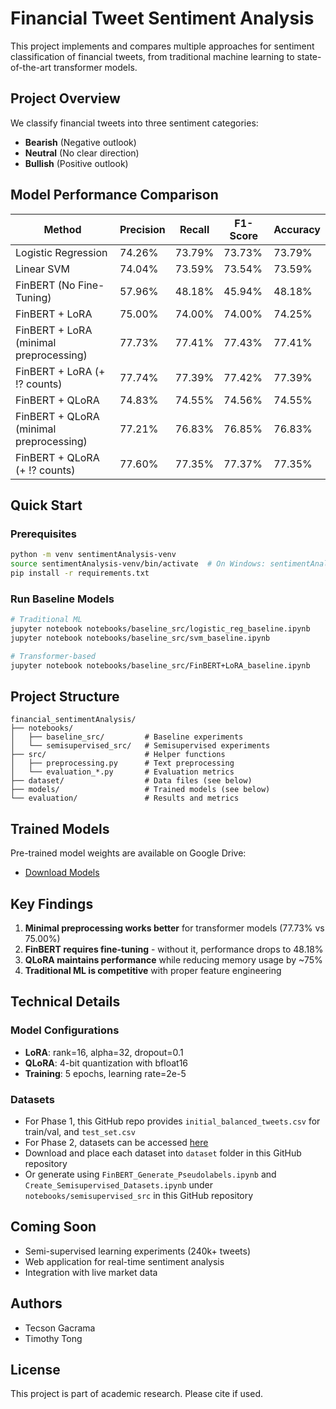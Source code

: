 # Financial Tweet Sentiment Analysis

This project implements and compares multiple approaches for sentiment classification of financial tweets, from traditional machine learning to state-of-the-art transformer models.

## Project Overview

We classify financial tweets into three sentiment categories:
- **Bearish** (Negative outlook)
- **Neutral** (No clear direction)
- **Bullish** (Positive outlook)

## Model Performance Comparison

| Method                                      | Precision | Recall  | F1-Score | Accuracy |
|--------------------------------------------|-----------|---------|----------|----------|
| Logistic Regression                        | 74.26%    | 73.79%  | 73.73%   | 73.79%   |
| Linear SVM                                 | 74.04%    | 73.59%  | 73.54%   | 73.59%   |
| FinBERT (No Fine-Tuning)                   | 57.96%    | 48.18%  | 45.94%   | 48.18%   |
| FinBERT + LoRA                             | 75.00%    | 74.00%  | 74.00%   | 74.25%   |
| FinBERT + LoRA (minimal preprocessing)     | 77.73%    | 77.41%  | 77.43%   | 77.41%   |
| FinBERT + LoRA (+ !? counts)               | 77.74%    | 77.39%  | 77.42%   | 77.39%   |
| FinBERT + QLoRA                            | 74.83%    | 74.55%  | 74.56%   | 74.55%   |
| FinBERT + QLoRA (minimal preprocessing)    | 77.21%    | 76.83%  | 76.85%   | 76.83%   |
| FinBERT + QLoRA (+ !? counts)              | 77.60%    | 77.35%  | 77.37%   | 77.35%   |

## Quick Start

### Prerequisites
```bash
python -m venv sentimentAnalysis-venv
source sentimentAnalysis-venv/bin/activate  # On Windows: sentimentAnalysis-venv\Scripts\activate
pip install -r requirements.txt
```

### Run Baseline Models
```bash
# Traditional ML
jupyter notebook notebooks/baseline_src/logistic_reg_baseline.ipynb
jupyter notebook notebooks/baseline_src/svm_baseline.ipynb

# Transformer-based
jupyter notebook notebooks/baseline_src/FinBERT+LoRA_baseline.ipynb
```

## Project Structure
```
financial_sentimentAnalysis/
├── notebooks/
│   ├── baseline_src/         # Baseline experiments
│   └── semisupervised_src/   # Semisupervised experiments
├── src/                      # Helper functions
│   ├── preprocessing.py      # Text preprocessing
│   └── evaluation_*.py       # Evaluation metrics
├── dataset/                  # Data files (see below)
├── models/                   # Trained models (see below)
└── evaluation/               # Results and metrics
```

## Trained Models

Pre-trained model weights are available on Google Drive:
- [Download Models](https://huggingface.co/Financial-Sentiment-Analysis/model-weights/tree/main/models/v1-1/baseline)

## Key Findings

1. **Minimal preprocessing works better** for transformer models (77.73% vs 75.00%)
2. **FinBERT requires fine-tuning** - without it, performance drops to 48.18%
3. **QLoRA maintains performance** while reducing memory usage by ~75%
4. **Traditional ML is competitive** with proper feature engineering

## Technical Details

### Model Configurations
- **LoRA**: rank=16, alpha=32, dropout=0.1
- **QLoRA**: 4-bit quantization with bfloat16
- **Training**: 5 epochs, learning rate=2e-5

### Datasets

- For Phase 1, this GitHub repo provides `initial_balanced_tweets.csv` for train/val, and `test_set.csv`
- For Phase 2, datasets can be accessed [here](https://huggingface.co/datasets/Financial-Sentiment-Analysis/datasets/tree/main/phase2)
- Download and place each dataset into `dataset` folder in this GitHub repository
- Or generate using `FinBERT_Generate_Pseudolabels.ipynb` and `Create_Semisupervised_Datasets.ipynb` under `notebooks/semisupervised_src` in this GitHub repository

## Coming Soon

- Semi-supervised learning experiments (240k+ tweets)
- Web application for real-time sentiment analysis
- Integration with live market data

## Authors

- Tecson Gacrama
- Timothy Tong

## License

This project is part of academic research. Please cite if used.
